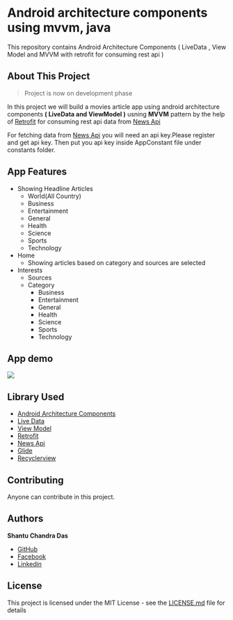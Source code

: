 # Android architecture components using mvvm, java
This repository contains Android Architecture Components ( LiveData , View Model and MVVM with retrofit for consuming rest api ) 

## About This Project

> Project is now on development phase

In this project we will build a movies article app using android architecture components <B>( LiveData and ViewModel )</B> usning <B>MVVM</B> pattern by the help of [Retrofit](https://square.github.io/retrofit/) for consuming rest api data from [News Api](https://newsapi.org/)

For fetching data from [News Api](https://newsapi.org/) you will need an api key.Please register and get api key.
Then put you api key inside AppConstant file under constants folder.

## App Features
- Showing Headline Articles
    - World(All Country)
    - Business
    - Entertainment
    - General
    - Health
    - Science
    - Sports
    - Technology
- Home
    - Showing articles based on category and sources are selected
- Interests
    - Sources
    - Category
        - Business
        - Entertainment
        - General
        - Health
        - Science
        - Sports
        - Technology
    
## App demo 
<img src="images/app_demo.png">

## Library Used
* [Android Architecture Components](https://developer.android.com/topic/libraries/architecture/)
* [Live Data](https://developer.android.com/topic/libraries/architecture/livedata)
* [View Model](https://developer.android.com/topic/libraries/architecture/viewmodel)
* [Retrofit](https://square.github.io/retrofit/)
* [News Api](https://newsapi.org/)
* [Glide](https://github.com/bumptech/glide)
* [Recyclerview](https://developer.android.com/guide/topics/ui/layout/recyclerview)

## Contributing

Anyone can contribute in this project.

## Authors

**Shantu Chandra Das** 
* [GitHub](https://github.com/shantudash)
* [Facebook](https://www.facebook.com/shantudashbd)
* [Linkedin](https://www.linkedin.com/in/shantudashbd/)


## License

This project is licensed under the MIT License - see the [LICENSE.md](https://github.com/shantudas/Android-Architecture-Components-MVVM-Retrofit-JAVA/blob/master/LICENSE) file for details
